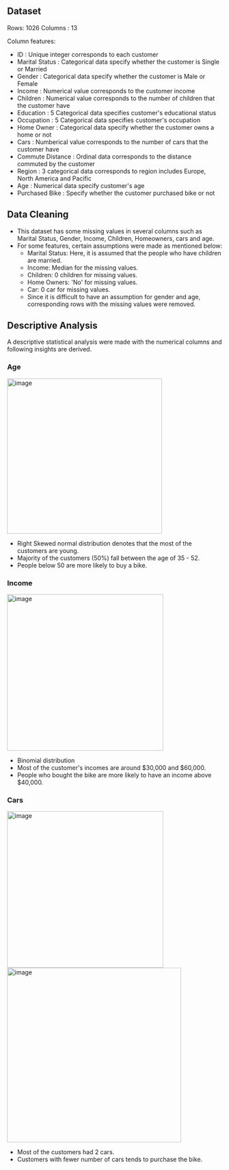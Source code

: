 ## Dataset

Rows: 1026
Columns : 13

Column features:
- ID : Unique integer corresponds to each customer
- Marital Status : Categorical data specify whether the customer is Single or Married
- Gender : Categorical data specify whether the customer is Male or Female
- Income : Numerical value corresponds to the customer income
- Children : Numerical value corresponds to the number of children that the customer have
- Education : 5 Categorical data specifies customer's educational status
- Occupation : 5 Categorical data specifies customer's occupation
- Home Owner : Categorical data specify whether the customer owns a home or not
- Cars : Numberical value corresponds to the number of cars that the customer have
- Commute Distance : Ordinal data corresponds to the distance commuted by the customer
- Region : 3 categorical data corresponds to region includes Europe, North America and Pacific
- Age : Numerical data specify customer's age
- Purchased Bike : Specify whether the customer purchased bike or not

## Data Cleaning
- This dataset has some missing values in several columns such as Marital Status, Gender, Income, Children, Homeowners, cars and age.
- For some features, certain assumptions were made as mentioned below: 
  - Marital Status: Here, it is assumed that the people who have children are married. 
  -  Income: Median for the missing values. 
  -  Children: 0 children for missing values. 
  -  Home Owners: 'No' for missing values. 
  -  Car: 0 car for missing values. 
  -  Since it is difficult to have an assumption for gender and age, corresponding rows with the missing values were removed.

## Descriptive Analysis
A descriptive statistical analysis were made with the numerical columns and following insights are derived.

### Age
<img width="362" alt="image" src="https://user-images.githubusercontent.com/50318272/211241817-c69b32d5-9cbc-426c-b46f-a965372e8193.png">

- Right Skewed normal distribution denotes that the most of the customers are young.
- Majority of the customers (50%) fall between the age of 35 - 52.
- People below 50 are more likely to buy a bike.

### Income
<img width="365" alt="image" src="https://user-images.githubusercontent.com/50318272/211241845-363effaf-f092-44d7-9499-fda0d1f16076.png">

- Binomial distribution
- Most of the customer's incomes are around $30,000 and $60,000.
- People who bought the bike are more likely to have an income above $40,000.

### Cars
<img width="365" alt="image" src="https://user-images.githubusercontent.com/50318272/211244096-c791fc92-bda2-4b03-84ee-dc0575c80944.png"><img width="407" alt="image" src="https://user-images.githubusercontent.com/50318272/211244911-e1f52952-d60d-4953-846d-fccdbb15813d.png">


- Most of the customers had 2 cars.
- Customers with fewer number of cars tends to purchase the bike.

